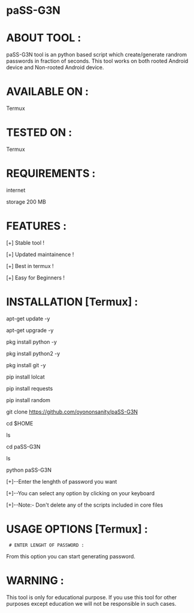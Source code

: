# paSS-G3N


# ABOUT TOOL :

paSS-G3N tool is an python based script which create/generate randrom passwords in fraction of seconds. This tool works on both rooted Android device and Non-rooted Android device.


# AVAILABLE ON :

Termux

# TESTED ON :

Termux

# REQUIREMENTS :

internet

storage 200 MB

# FEATURES :


[+] Stable tool !

[+] Updated maintainence !

[+] Best in termux !

[+] Easy for Beginners !


# INSTALLATION [Termux] :


apt-get update -y


apt-get upgrade -y


pkg install python -y


pkg install python2 -y


pkg install git -y


pip install lolcat


pip install requests


pip install random


git clone https://github.com/oyononsanity/paSS-G3N


cd $HOME


ls


cd paSS-G3N


ls


python paSS-G3N




[+]--Enter the lenghth of password you want



[+]--You can select any option by clicking on your keyboard



[+]--Note:- Don't delete any of the scripts included in core files




# USAGE OPTIONS [Termux] :
 
     # ENTER LENGHT OF PASSWORD :

From this option you can start generating password.




# WARNING :
This tool is only for educational purpose. If you use this tool for other purposes except education we will not be responsible in such cases.

